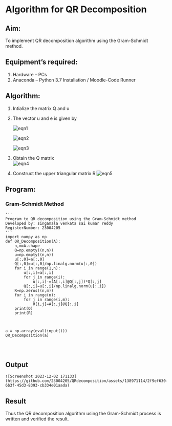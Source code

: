 # Algorithm for QR Decomposition
## Aim:
To implement QR decomposition algorithm using the Gram-Schmidt method.
## Equipment’s required:
1.	Hardware – PCs
2.	Anaconda – Python 3.7 Installation / Moodle-Code Runner
## Algorithm:
1.	Intialize the matrix Q and u
2.	The vector u and e is given by

    ![eqn1](./ex4.jpg)

    ![eqn2](./ex6.jpg)

    ![eqn3](./ex3.jpg)

3.	Obtain the Q matrix   
    ![eqn4](./ex1.jpg)
4.	Construct the upper triangular matrix R
    ![eqn5](./ex2.jpg)



## Program:
### Gram-Schmidt Method
```
''' 
Program to QR decomposition using the Gram-Schmidt method
Developed by: singamala venkata sai kumar reddy
RegisterNumber: 23004205
'''
import numpy as np
def QR_Decomposition(A):
    n,m=A.shape
    Q=np.empty((n,n))
    u=np.empty((n,n))
    u[:,0]=a[:,0]
    Q[:,0]=u[:,0]/np.linalg.norm(u[:,0])
    for i in range(1,n):
        u[:,i]=a[:,i]
        for j in range(i):
            u[:,i]-=(A[:,i]@Q[:,j])*Q[:,j]
        Q[:,i]=u[:,i]/np.linalg.norm(u[:,i])    
    R=np.zeros((n,m))
    for i in range(n):
        for j in range(i,m):
            R[i,j]=A[:,j]@Q[:,i]
    print(Q)
    print(R)
    
    
    
a = np.array(eval(input()))
QR_Decomposition(a)




```

## Output
```
![Screenshot 2023-12-02 171133](https://github.com/23004205/QRdecomposition/assets/138971114/2f9ef630-6b3f-45d3-8393-cb334e01aada)

```

## Result
Thus the QR decomposition algorithm using the Gram-Schmidt process is written and verified the result.
